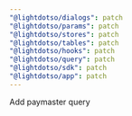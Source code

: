 ```yaml
---
"@lightdotso/dialogs": patch
"@lightdotso/params": patch
"@lightdotso/stores": patch
"@lightdotso/tables": patch
"@lightdotso/hooks": patch
"@lightdotso/query": patch
"@lightdotso/sdk": patch
"@lightdotso/app": patch
---
```


Add paymaster query
